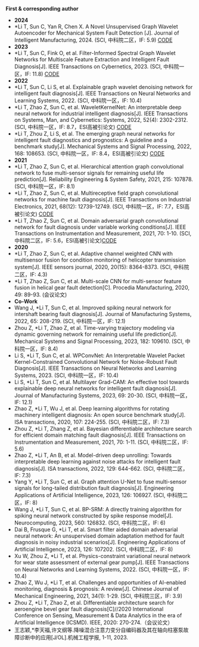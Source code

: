 **First & corresponding author**
- **2024**
- *Li T, Sun C, Yan R, Chen X. A Novel Unsupervised Graph Wavelet Autoencoder for Mechanical System Fault Detection [J]. Journal of Intelligent Manufacturing, 2024. (SCI, 中科院二区，IF: 5.9) [CODE]()
- **2023**
- *Li T, Sun C, Fink O, et al. Filter-Informed Spectral Graph Wavelet Networks for Multiscale Feature Extraction and Intelligent Fault Diagnosis[J]. IEEE Transactions on Cybernetics, 2023. (SCI, 中科院一区，IF: 11.8) [CODE]()
- **2022**
- *Li T, Sun C, Li S, et al. Explainable graph wavelet denoising network for intelligent fault diagnosis[J]. IEEE Transactions on Neural Networks and Learning Systems, 2022. (SCI, 中科院一区，IF: 10.4)
- *Li T, Zhao Z, Sun C, et al. WaveletKernelNet: An interpretable deep neural network for industrial intelligent diagnosis[J]. IEEE Transactions on Systems, Man, and Cybernetics: Systems, 2022, 52(4): 2302-2312. (SCI, 中科院一区，IF: 8.7，ESI高被引论文) [CODE](https://github.com/HazeDT/WaveletKernelNet)
- *Li T, Zhou Z, Li S, et al. The emerging graph neural networks for intelligent fault diagnostics and prognostics: A guideline and a benchmark study[J]. Mechanical Systems and Signal Processing, 2022, 168: 108653. (SCI, 中科院一区，IF: 8.4，ESI高被引论文) [CODE](https://github.com/HazeDT/PHMGNNBenchmark)
- **2021**
- *Li T, Zhao Z, Sun C, et al. Hierarchical attention graph convolutional network to fuse multi-sensor signals for remaining useful life prediction[J]. Reliability Engineering & System Safety, 2021, 215: 107878. (SCI, 中科院一区，IF: 8.1) 
- *Li T, Zhao Z, Sun C, et al. Multireceptive field graph convolutional networks for machine fault diagnosis[J]. IEEE Transactions on Industrial Electronics, 2021, 68(12): 12739-12749. (SCI, 中科院一区，IF: 7.7，ESI高被引论文) [CODE](https://github.com/HazeDT/DAGCN)
- *Li T, Zhao Z, Sun C, et al. Domain adversarial graph convolutional network for fault diagnosis under variable working conditions[J]. IEEE Transactions on Instrumentation and Measurement, 2021, 70: 1-10. (SCI, 中科院二区，IF: 5.6，ESI高被引论文)[CODE](https://github.com/HazeDT/DAGCN)
- **2020**
- *Li T, Zhao Z, Sun C, et al. Adaptive channel weighted CNN with multisensor fusion for condition monitoring of helicopter transmission system[J]. IEEE sensors journal, 2020, 20(15): 8364-8373. (SCI, 中科院二区，IF: 4.3)
- *Li T, Zhao Z, Sun C, et al. Multi-scale CNN for multi-sensor feature fusion in helical gear fault detection[C]. Procedia Manufacturing, 2020, 49: 89-93. (会议论文)
- **Co-Work**
- Wang J, *Li T, Sun C, et al. Improved spiking neural network for intershaft bearing fault diagnosis[J]. Journal of Manufacturing Systems, 2022, 65: 208-219. (SCI, 中科院一区，IF: 12.1)
- Zhou Z, *Li T, Zhao Z, et al. Time-varying trajectory modeling via dynamic governing network for remaining useful life prediction[J]. Mechanical Systems and Signal Processing, 2023, 182: 109610. (SCI, 中科院一区，IF: 8.4)
- Li S, *Li T, Sun C, et al. WPConvNet: An Interpretable Wavelet Packet Kernel-Constrained Convolutional Network for Noise-Robust Fault Diagnosis[J]. IEEE Transactions on Neural Networks and Learning Systems, 2023. (SCI, 中科院一区，IF: 10.4)
- Li S, *Li T, Sun C, et al. Multilayer Grad-CAM: An effective tool towards explainable deep neural networks for intelligent fault diagnosis[J]. Journal of Manufacturing Systems, 2023, 69: 20-30. (SCI, 中科院一区，IF: 12.1)
- Zhao Z, *Li T, Wu J, et al. Deep learning algorithms for rotating machinery intelligent diagnosis: An open source benchmark study[J]. ISA transactions, 2020, 107: 224-255. (SCI, 中科院二区，IF: 7.3)
- Zhou Z, *Li T, Zhang Z, et al. Bayesian differentiable architecture search for efficient domain matching fault diagnosis[J]. IEEE Transactions on Instrumentation and Measurement, 2021, 70: 1-11. (SCI, 中科院二区，IF: 5.6)
- Zhao Z, *Li T, An B, et al. Model-driven deep unrolling: Towards interpretable deep learning against noise attacks for intelligent fault diagnosis[J]. ISA transactions, 2022, 129: 644-662. (SCI, 中科院二区，IF: 7.3)
- Yang Y, *Li T, Sun C, et al. Graph attention U-Net to fuse multi-sensor signals for long-tailed distribution fault diagnosis[J]. Engineering Applications of Artificial Intelligence, 2023, 126: 106927. (SCI, 中科院二区，IF: 8)
- Wang J, *Li T, Sun C, et al. BP-SRM: A directly training algorithm for spiking neural network constructed by spike response model[J]. Neurocomputing, 2023, 560: 126832. (SCI, 中科院二区，IF: 6)
- Dai B, Frusque G, *Li T, et al. Smart filter aided domain adversarial neural network: An unsupervised domain adaptation method for fault diagnosis in noisy industrial scenarios[J]. Engineering Applications of Artificial Intelligence, 2023, 126: 107202. (SCI, 中科院二区，IF: 8)
- Xu W, Zhou Z, *Li T, et al. Physics-constraint variational neural network for wear state assessment of external gear pump[J]. IEEE Transactions on Neural Networks and Learning Systems, 2022. (SCI, 中科院一区，IF: 10.4)
- Zhao Z, Wu J, *Li T, et al. Challenges and opportunities of AI-enabled monitoring, diagnosis & prognosis: A review[J]. Chinese Journal of Mechanical Engineering, 2021, 34(1): 1-29. (SCI, 中科院三区，IF: 3.9)
- Zhou Z, *Li T, Zhao Z, et al. Differentiable architecture search for aeroengine bevel gear fault diagnosis[C]//2020 International Conference on Sensing, Measurement & Data Analytics in the era of Artificial Intelligence (ICSMD). IEEE, 2020: 270-274.（会议论文）
- 王志颖,*李天福,许文纲等.降噪混合注意力变分自编码器及其在轴向柱塞泵故障诊断中的应用[J/OL].机械工程学报, 1-11, 2023.
